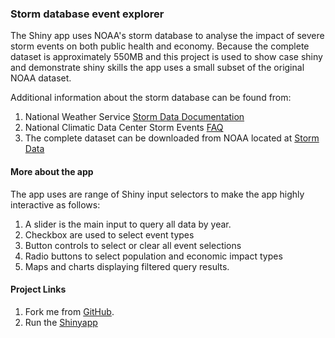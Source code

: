 ### Storm database event explorer

The Shiny app uses NOAA's storm database to analyse the impact of severe storm events on both public health and economy. Because the complete dataset is approximately 550MB and this project is used to show case shiny and demonstrate shiny skills the app uses a small subset of the original NOAA dataset.

Additional information about the storm database can be found from:  
1. National Weather Service [Storm Data Documentation](https://d396qusza40orc.cloudfront.net/repdata%2Fpeer2_doc%2Fpd01016005curr.pdf)   
2. National Climatic Data Center Storm Events [FAQ](https://d396qusza40orc.cloudfront.net/repdata%2Fpeer2_doc%2FNCDC%20Storm%20Events-FAQ%20Page.pdf)  
3. The complete dataset can be downloaded from NOAA located at [Storm Data](https://d396qusza40orc.cloudfront.net/repdata%2Fdata%2FStormData.csv.bz2) 


#### More about the app  
The app uses are range of Shiny input selectors to make the app highly interactive as follows:
1. A slider is the main input to query all data by year.
2. Checkbox are used to select event types
3. Button controls to select or clear all event selections
4. Radio buttons to select population and economic impact types 
5. Maps and charts displaying filtered query results.


#### Project Links
1. Fork me from [GitHub](https://github.com/TerryGrimaldi/Shiny_Project.git).
2. Run the [Shinyapp](https://terrygrimaldi.shinyapps.io/Shiny_Project/)







